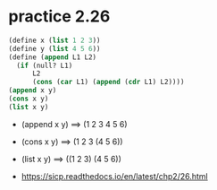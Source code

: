 # practice 2.26

```lisp
(define x (list 1 2 3))
(define y (list 4 5 6))
(define (append L1 L2)
  (if (null? L1)
      L2
      (cons (car L1) (append (cdr L1) L2))))
(append x y)
(cons x y)
(list x y)
```

- (append x y) ==> (1 2 3 4 5 6)
- (cons x y) ==> (1 2 3 (4 5 6))
- (list x y) ==> ((1 2 3) (4 5 6))

- https://sicp.readthedocs.io/en/latest/chp2/26.html